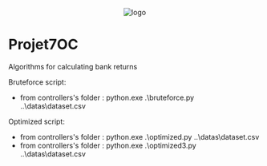 <p align="center">
 <img alt="logo" src="https://user-images.githubusercontent.com/119883313/236204342-478f1a02-6a75-48de-a54a-038db856562e.png">
</p>

# Projet7OC
Algorithms for calculating bank returns

Bruteforce script:
 * from controllers's folder : python.exe .\bruteforce.py ..\datas\dataset.csv

Optimized script:
 * from controllers's folder : python.exe .\optimized.py ..\datas\dataset.csv
 * from controllers's folder : python.exe .\optimized3.py ..\datas\dataset.csv
